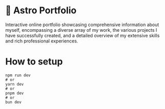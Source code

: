 # 🚀 Astro Portfolio
 Interactive online portfolio showcasing comprehensive information about myself, encompassing a diverse array of my work, the various projects I have successfully created, and a detailed overview of my extensive skills and rich professional experiences.

# How to setup

```
npm run dev
# or
yarn dev
# or
pnpm dev
# or
bun dev
```
